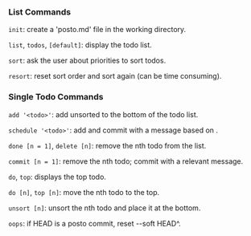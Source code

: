 ### List Commands

`init`: create a 'posto.md' file in the working directory.

`list`, `todos`, `[default]`: display the todo list.

`sort`: ask the user about priorities to sort todos.

`resort`: reset sort order and sort again (can be time consuming).


### Single Todo Commands

`add '<todo>'`: add <todo> unsorted to the bottom of the todo list.

`schedule '<todo>'`: add and commit with a message based on <todo>.

`done [n = 1]`, `delete [n]`: remove the nth todo from the list.

`commit [n = 1]`: remove the nth todo; commit with a relevant message.

`do`, `top`: displays the top todo.

`do [n]`, `top [n]`: move the nth todo to the top.

`unsort [n]`: unsort the nth todo and place it at the bottom.

`oops`: if HEAD is a posto commit, reset --soft HEAD^.